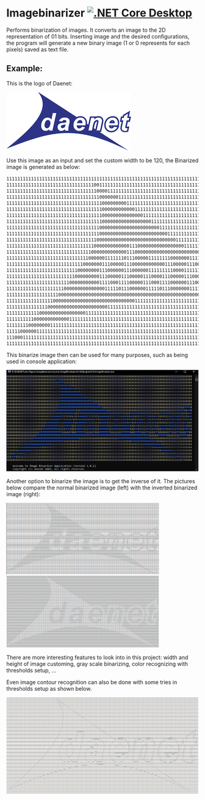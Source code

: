 # Imagebinarizer  [![.NET Core Desktop](https://github.com/UniversityOfAppliedSciencesFrankfurt/imagebinarizer/actions/workflows/dotnet-desktop.yml/badge.svg)](https://github.com/UniversityOfAppliedSciencesFrankfurt/imagebinarizer/actions/workflows/dotnet-desktop.yml)

Performs binarization of images. It converts an image to the 2D representation of 01 bits. Inserting image and the desired configurations, the program will generate a new binary image (1 or 0 represents for each pixels) saved as text file.

## Example:

This is the logo of Daenet:

![](/images/daenet.png)         

Use this image as an input and set the custom width to be 120, the Binarized image is generated as below:

```
111111111111111111111111111111111111111111111111111111111111111111111111111111111111111111111111111111111111111111111111
111111111111111111111111111111110011111111111111111111111111111111111111111111111111111111111111111111111111111111111111
111111111111111111111111111111111000011111111111111111111111111111111111111111111111111111111111111111111111111111111111
111111111111111111111111111111111100000001111111111111111111111111111111111111111111111111111111111111111111111111111111
111111111111111111111111111111111110000000001111111111111111111111111111111111111111111111111111111111111111111111111111
111111111111111111111111111111111110000000000001111111111111111111111111111111111111111111111111111111111111111111111111
111111111111111111111111111111111110000000000000001111111111111111111111111111111111111111111111111111111111111111111111
111111111111111111111111111111111110000000000000000001111111111111111111111111111111111111111111111111111111111111111111
111111111111111111111111111111111100000000000000000000001111111111111111111111111111111111111111111111111111111111111111
111111111111111111111111111111111100000000000000000000000001111111111111111111111111111111111111111111111111111111111111
111111111111111111111111111111111000000000000000000000000000001111111111111111111111111111111111111111111111111111100001
111111111111111111111111111111110000000000000111000000000000000001111111111111111111111111111111111111111111111100011001
111111111111111111111111111111100000000000001110000000000000000000000000000111110000000000001111111000000001110001111000
111111111111111111111111111111000000111111101110000011111111000000011111111001110011111111110011001111111100110011111100
111111111111111111111111111100000001110000011100000000000011100000111000011100110111100001110010011100001110010001110001
111111111111111111111111110000000011100000011100000011111111100001111111111100100111001001110110111111111110011011100111
111111111111111111111111100000000011100000111000001110000111000001110000000000001110011011100100111000000000010011101111
111111111111111111111110000000000011110001111000001110001111000000111000111000001110010011100110011100011110110011100001
111111111111111111111000000000000000111110111000000111110111000000011111110000001110000111001111001111111001110011110011
111111111111111111100000000000000000000000000000000000000000000000000000000000000000000000001111110000001111111100000111
111111111111111110000000000000000000000000000001111111111111111111111111000000000000000000000111111111111111111111111111
111111111111111000000000000000000000011111111111111111111111111111111111111111111000000000000000011111111111111111111111
111111111111000000000000000001111111111111111111111111111111111111111111111111111111111110000000000011111111111111111111
111111111100000000000001111111111111111111111111111111111111111111111111111111111111111111111110000000011111111111111111
111111110000000011111111111111111111111111111111111111111111111111111111111111111111111111111111111100000011111111111111
111110000001111111111111111111111111111111111111111111111111111111111111111111111111111111111111111111111000011111111111
111000111111111111111111111111111111111111111111111111111111111111111111111111111111111111111111111111111111110011111111
111111111111111111111111111111111111111111111111111111111111111111111111111111111111111111111111111111111111111111011111
```


This binarize image then can be used for many purposes, such as being used in console application:

![](/images/console.png)

Another option to binarize the image is to get the inverse of it. The pictures below compare the normal binarized image (left) with the inverted binarized image (right):

<img src="/images/NormalConvert.png" width="400"><img src="/images/InverseConvert.png" width="400">

There are more interesting features to look into in this project: width and height of image customing, gray scale binarizing, color recognizing with thresholds setup, ...

Even image contour recognition can also be done with some tries in thresholds setup as shown below.

<img src="/images/Contour.png">
